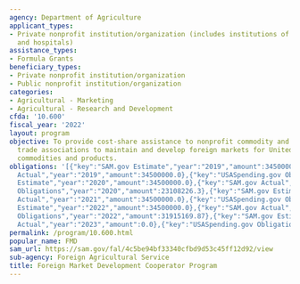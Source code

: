 ```yaml
---
agency: Department of Agriculture
applicant_types:
- Private nonprofit institution/organization (includes institutions of higher education
  and hospitals)
assistance_types:
- Formula Grants
beneficiary_types:
- Private nonprofit institution/organization
- Public nonprofit institution/organization
categories:
- Agricultural - Marketing
- Agricultural - Research and Development
cfda: '10.600'
fiscal_year: '2022'
layout: program
objective: To provide cost-share assistance to nonprofit commodity and agricultural
  trade associations to maintain and develop foreign markets for United States agricultural
  commodities and products.
obligations: '[{"key":"SAM.gov Estimate","year":"2019","amount":34500000.0},{"key":"SAM.gov
  Actual","year":"2019","amount":34500000.0},{"key":"USASpending.gov Obligations","year":"2019","amount":26218947.98},{"key":"SAM.gov
  Estimate","year":"2020","amount":34500000.0},{"key":"SAM.gov Actual","year":"2020","amount":34500000.0},{"key":"USASpending.gov
  Obligations","year":"2020","amount":23108226.3},{"key":"SAM.gov Estimate","year":"2021","amount":34500000.0},{"key":"SAM.gov
  Actual","year":"2021","amount":34500000.0},{"key":"USASpending.gov Obligations","year":"2021","amount":22497347.07},{"key":"SAM.gov
  Estimate","year":"2022","amount":34500000.0},{"key":"SAM.gov Actual","year":"2022","amount":34500000.0},{"key":"USASpending.gov
  Obligations","year":"2022","amount":31915169.87},{"key":"SAM.gov Estimate","year":"2023","amount":34500000.0},{"key":"SAM.gov
  Actual","year":"2023","amount":0.0},{"key":"USASpending.gov Obligations","year":"2023","amount":21397164.57}]'
permalink: /program/10.600.html
popular_name: FMD
sam_url: https://sam.gov/fal/4c5be94bf33340cfbd9d53c45ff12d92/view
sub-agency: Foreign Agricultural Service
title: Foreign Market Development Cooperator Program
---
```

